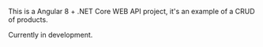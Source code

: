 This is a Angular 8 + .NET Core WEB API project, it's an example of a CRUD of products.

Currently in development.